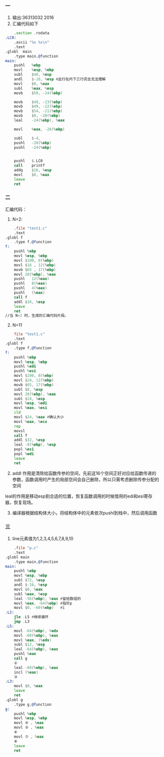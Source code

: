### 一

1. 输出:36313032 2016
2. 汇编代码如下 

```asm
	.section .rodata
.LC0:
	.ascii "%x %s\n"
	.text
.globl	main
	.type main,@function
main:
	pushl	%ebp
	movl	%esp, %ebp
	subl	$40, %esp
	andl 	$-16, %esp #此行在内下三行完全无法理解
	movl 	$0, %eax
	subl 	%eax, %esp
	movb	$50, -24(%ebp)

	movb	$48, -23(%ebp)
	movb	$49, -22(%ebp)
	movb	$54, -21(%ebp)
	movb	$0, -20(%ebp)
	leal	-24(%ebp), %eax

	movl	%eax, -28(%ebp)

	subl 	$-4,
	pushl	-28(%ebp)
	pushl	-24(%ebp)
	

	pushl 	$.LC0
	call	printf
	addq	$16, %esp
	movl	$0, %eax
	leave
	ret
```

### 二

汇编代码：
1. N=2:
```asm
	.file "test1.c"
	.text
.globl f
	.type f,@function
f:
	pushl %ebp
	movl %esp, %ebp
	movl $100, 8(%ebp)
	movl $16 , 12(%ebp)
	movb $65 , 17(%ebp) 
	movl 20(%ebp), %eax
	pushl	12(%eax)
	pushl	8(%eax)
	pushl	4(%eax)
	pushl	(%eax)
	call f
	addl $16, %esp
	leave
	ret
//当 N=2 时，生成的汇编代码片段。
```

2. N=11
```asm
	file "test1.c"
	.text
.globl f
	.type f,@function
f:
	pushl %ebp
	movl %esp, %ebp
	pushl %edi
	pushl %esi
	movl $100, 8(%ebp)
	movl $24, 12(%ebp)
	movb $65, 17(%ebp)
	subl $8, %esp
	movl 28(%ebp), %eax
	subl $24, %esp
	movl %esp, %edi
	movl %eax, %esi
	cld
	movl $24, %eax #确认大小
	movl %eax, %ecx
	rep
	movsl
	call f
	addl $32, %esp
	leal -8(%ebp), %esp
	popl %esi
	popl %edi
	leave
	ret
```

2. addl 作用是清除给函数传参的空间，先前这16个空间正好对应给函数传递的参数，函数调用时产生的局部空间会自己删除，所以只需考虑删除传参分配的空间

leal的作用是移动esp到合适的位置，恢复函数调用的时候借用的edi和esi寄存器，恢复现场。

3. 编译器根据结构体大小，将结构体中的元素依次pushl到栈中，然后调用函数

### 三

1. line元素值为1,2,3,4,5,6,7,8,9,10

```asm
	.file "p.c"
	.text
.globl main
	.type main,@function
main:
	pushl %ebp
	movl %esp, %ebp
	subl $72, %esp
	andl $-16, %esp
	movl $0, %eax
	subl %eax, %esp
	leal -56(%ebp), %eax #留给数组的
	movl %eax, -64(%ebp) #指针p
	movl $0, -60(%ebp)	 #i
.L2:
	jle .L5 #继续循环
	jmp .L3
.L5:
	movl -64(%ebp), %edx
	movl -60(%ebp), %eax
	movl %eax, (%edx)
	subl $12, %esp
	leal -64(%ebp), %eax
	pushl %eax
	call g
	② 
	leal -60(%ebp), %eax
	incl (%eax)
	③ 
.L3:
	movl $0, %eax
	leave
	ret
.globl g
	.type g,@function
g:
	pushl %ebp
	movl %esp, %ebp
	movl ④ , %eax
	movl ⑤ , %eax
	⑥ 
	movl ⑦ , %eax
	⑧ 
	leave
	ret
```